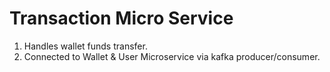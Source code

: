 # Transaction Micro Service


1. Handles wallet funds transfer.
2. Connected to Wallet & User Microservice via kafka producer/consumer.
